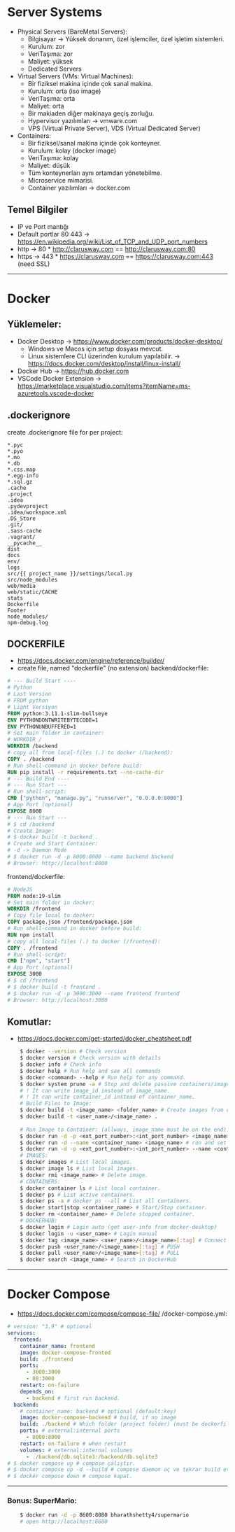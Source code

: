 # Server Systems
* Physical Servers (BareMetal Servers):
    * Bilgisayar -> Yüksek donanım, özel işlemciler, özel işletim sistemleri.
    * Kurulum: zor
    * VeriTaşıma: zor
    * Maliyet: yüksek
    * Dedicated Servers
* Virtual Servers (VMs: Virtual Machines):
    * Bir fiziksel makina içinde çok sanal makina.
    * Kurulum: orta (iso image)
    * VeriTaşıma: orta
    * Maliyet: orta
    * Bir makiaden diğer makinaya geçiş zorluğu.
    * Hypervisor yazılımları -> vmware.com
    * VPS (Virtual Private Server), VDS (Virtual Dedicated Server)
* Containers:
    * Bir fiziksel/sanal makina içinde çok konteyner.
    * Kurulum: kolay (docker image)
    * VeriTaşıma: kolay
    * Maliyet: düşük
    * Tüm konteynerları aynı ortamdan yönetebilme.
    * Microservice mimarisi.
    * Container yazılımları -> docker.com
## Temel Bilgiler
* IP ve Port mantığı
* Default portlar 80 443 -> https://en.wikipedia.org/wiki/List_of_TCP_and_UDP_port_numbers
* http -> 80 * http://clarusway.com == http://clarusway.com:80
* https -> 443 * https://clarusway.com == https://clarusway.com:443 (need SSL)
---
# Docker
## Yüklemeler:
* Docker Desktop -> https://www.docker.com/products/docker-desktop/
    * Windows ve Macos için setup dosyası mevcut.
    * Linux sistemlere CLI üzerinden kurulum yapılabilir. -> https://docs.docker.com/desktop/install/linux-install/
* Docker Hub -> https://hub.docker.com
* VSCode Docker Extension -> https://marketplace.visualstudio.com/items?itemName=ms-azuretools.vscode-docker
## .dockerignore
create .dockerignore file for per project:
```dockerignore
*.pyc
*.pyo
*.mo
*.db
*.css.map
*.egg-info
*.sql.gz
.cache
.project
.idea
.pydevproject
.idea/workspace.xml
.DS_Store
.git/
.sass-cache
.vagrant/
__pycache__
dist
docs
env/
logs
src/{{ project_name }}/settings/local.py
src/node_modules
web/media
web/static/CACHE
stats
Dockerfile
Footer
node_modules/
npm-debug.log
```
## DOCKERFILE
* https://docs.docker.com/engine/reference/builder/
* create file, named "dockerfile" (no extension)
backend/dockerfile:
```dockerfile
# --- Build Start ----
# Python
# Last Version
# FROM python
# Light Versiyon
FROM python:3.11.1-slim-bullseye
ENV PYTHONDONTWRITEBYTECODE=1
ENV PYTHONUNBUFFERED=1
# Set main folder in container:
# WORKDIR /
WORKDIR /backend
# copy all from local-files (.) to docker (/backend):
COPY . /backend
# Run shell-command in docker before build:
RUN pip install -r requirements.txt --no-cache-dir
# --- Build End ----
# --- Run Start ---
# Run shell-script:
CMD ["python", "manage.py", "runserver", "0.0.0.0:8000"]
# App Port (optional)
EXPOSE 8000
# --- Run Start ---
# $ cd /backend
# Create Image:
# $ docker build -t backend .
# Create and Start Container:
# -d -> Daemon Mode
# $ docker run -d -p 8000:8000 --name backend backend
# Browser: http://localhost:8000
```
frontend/dockerfile:
```dockerfile
# NodeJS
FROM node:19-slim
# Set main folder in docker:
WORKDIR /frontend
# Copy file local to docker:
COPY package.json /frontend/package.json
# Run shell-command in docker before build:
RUN npm install
# copy all local-files (.) to docker (/frontend):
COPY . /frontend
# Run shell-script:
CMD ["npm", "start"]
# App Port (optional)
EXPOSE 3000
# $ cd /frontend
# $ docker build -t frontend .
# $ docker run -d -p 3000:3000 --name frontend frontend
# Browser: http://localhost:3000
```
## Komutlar:
* https://docs.docker.com/get-started/docker_cheatsheet.pdf
```sh
    $ docker --version # Check version
    $ docker version # Check version with details 
    $ docker info # Check info
    $ docker help # Run help and see all commands
    $ docker <command> --help # Run help for any command.
    $ docker system prune -a # Stop and delete passive containers/images/caches.
    # ! It can write image_id instead of image_name.
    # ! It can write container_id instead of container_name.
    # Build Files to Image:
    $ docker build -t <image_name> <folder_name> # Create images from dockerfile.
    $ docker build -t <user_name>/<image_name> .
    
    # Run Image to Container: (allways, image_name must be on the end):
    $ docker run -d -p <ext_port_number>:<int_port_number> <image_name> # run with external/internal port
    $ docker run -d --name <container_name> <image_name> # run and set container name
    $ docker run -d -p <ext_port_number>:<int_port_number> --name <container_name> <image_name>
    # IMAGES:
    $ docker images # List local images.
    $ docker image ls # List local images.
    $ docker rmi <image_name> # Delete image.
    # CONTAINERS:
    $ docker container ls # List local container.
    $ docker ps # List active containers.
    $ docker ps -a # docker ps --all # List all containers.
    $ docker start|stop <container_name> # Start/Stop container.
    $ docker rm <container_name> # Delete stopped container.
    # DOCKERHUB:
    $ docker login # Login auto (get user-info from docker-desktop)
    $ docker login -u <user_name> # Login manual
    $ docker tag <image_name> <user_name>/<image_name>[:tag] # Connect repo and set tag
    $ docker push <user_name>/<image_name>[:tag] # PUSH
    $ docker pull <user_name>/<image_name>[:tag] # PULL
    $ docker search <image_name> # Search in DockerHub
```
---
# Docker Compose
* https://docs.docker.com/compose/compose-file/
/docker-compose.yml:
```yml
# version: "3.9" # optional
services:
  frontend:
    container_name: frontend
    image: docker-compose-fronted
    build: ./frontend
    ports:
      - 3000:3000
      - 80:3000
    restart: on-failure
    depends_on:
      - backend # first run backend.
  backend:
    # container_name: backend # optional (default:key)
    image: docker-compose-backend # build, if no image
    build: ./backend # Which folder (project folder) (must be dockerfile in the folder)
    ports: # external:internal ports
      - 8000:8000
    restart: on-failure # when restart
    volumes: # external:internal volumes
      - ./backend/db.sqlite3:/backend/db.sqlite3
# $ docker compose up # compose çalıştır.
# $ docker compose up -d --build # compose daemon aç ve tekrar build et.
# $ docker compose down # compose kapat.
```
---
### Bonus: SuperMario:
```sh
    $ docker run -d -p 8600:8080 bharathshetty4/supermario
    # open http://localhost:8600
```